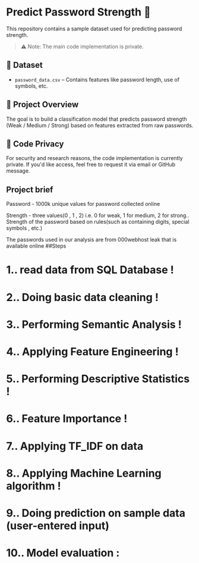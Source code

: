 # Predict Password Strength 🔐
This repository contains a sample dataset used for predicting password strength.

> ⚠️ Note: The main code implementation is private.

## 📁 Dataset
- `password_data.csv` – Contains features like password length, use of symbols, etc.

## 📌 Project Overview
The goal is to build a classification model that predicts password strength (Weak / Medium / Strong) based on features extracted from raw passwords.

## 🚫 Code Privacy
For security and research reasons, the code implementation is currently private. If you'd like access, feel free to request it via email or GitHub message.

## Project brief
Password - 1000k unique values for password collected online

Strength - three values(0 , 1 , 2) i.e. 0 for weak, 1 for medium, 2 for strong..
Strength of the password based on rules(such as containing digits, special symbols , etc.)


The passwords used in our analysis are from 000webhost leak that is available online
##Steps 
# 1.. read data from SQL Database !
# 2.. Doing basic data cleaning !
# 3.. Performing Semantic Analysis !
# 4.. Applying Feature Engineering !
# 5.. Performing Descriptive Statistics !
# 6.. Feature Importance ! 
# 7.. Applying TF_IDF on data
# 8.. Applying Machine Learning algorithm !
# 9.. Doing prediction on sample data (user-entered input)
# 10.. Model evaluation :


